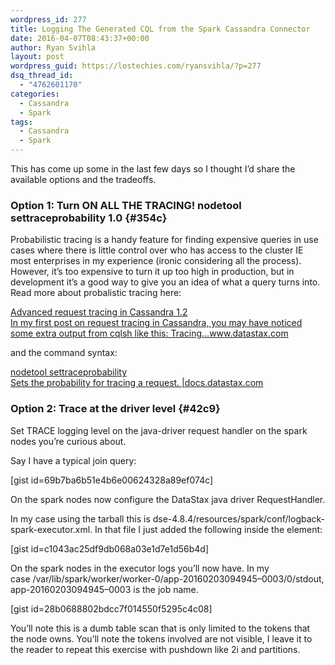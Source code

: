 ```yaml
---
wordpress_id: 277
title: Logging The Generated CQL from the Spark Cassandra Connector
date: 2016-04-07T08:43:37+00:00
author: Ryan Svihla
layout: post
wordpress_guid: https://lostechies.com/ryansvihla/?p=277
dsq_thread_id:
  - "4762601170"
categories:
  - Cassandra
  - Spark
tags:
  - Cassandra
  - Spark
---
```

<p id="b9fd">
  This has come up some in the last few days so I thought I’d share the available options and the tradeoffs.
</p>

### Option 1: Turn ON ALL THE TRACING! nodetool settraceprobability 1.0 {#354c}

<p id="8ada">
  Probabilistic tracing is a handy feature for finding expensive queries in use cases where there is little control over who has access to the cluster IE most enterprises in my experience (ironic considering all the process). However, it’s too expensive to turn it up too high in production, but in development it’s a good way to give you an idea of what a query turns into. Read more about probalistic tracing here:
</p>

<div id="76f7">
  <a title="http://www.datastax.com/dev/blog/advanced-request-tracing-in-cassandra-1-2" href="http://www.datastax.com/dev/blog/advanced-request-tracing-in-cassandra-1-2" rel="nofollow" data-href="http://www.datastax.com/dev/blog/advanced-request-tracing-in-cassandra-1-2">Advanced request tracing in Cassandra 1.2<br /> In my first post on request tracing in Cassandra, you may have noticed some extra output from cqlsh like this: Tracing…www.datastax.com</a>
</div>

<p id="0049">
  and the command syntax:
</p>

<div id="0f24">
  <a title="http://docs.datastax.com/en/cassandra/2.1/cassandra/tools/toolsSetTraceProbability.html" href="http://docs.datastax.com/en/cassandra/2.1/cassandra/tools/toolsSetTraceProbability.html" rel="nofollow" data-href="http://docs.datastax.com/en/cassandra/2.1/cassandra/tools/toolsSetTraceProbability.html">nodetool settraceprobability<br /> Sets the probability for tracing a request. |docs.datastax.com</a>
</div>

### Option 2: Trace at the driver level {#42c9}

<p id="3d7c">
  Set TRACE logging level on the java-driver request handler on the spark nodes you’re curious about.
</p>

<p id="82de">
  Say I have a typical join query:
</p>

[gist id=69b7ba6b51e4b6e00624328a89ef074c]

<p id="3ce6">
  On the spark nodes now configure the DataStax java driver RequestHandler.
</p>

<p id="9069">
  In my case using the tarball this is dse-4.8.4/resources/spark/conf/logback-spark-executor.xml. In that file I just added the following inside the <configuration> element:
</p>

[gist id=c1043ac25df9db068a03e1d7e1d56b4d]

<p id="884a">
  On the spark nodes in the executor logs you’ll now have. In my case /var/lib/spark/worker/worker-0/app-20160203094945–0003/0/stdout, app-20160203094945–0003 is the job name.
</p>

[gist id=28b0688802bdcc7f014550f5295c4c08]

<p id="48a0">
  You’ll note this is a dumb table scan that is only limited to the tokens that the node owns. You’ll note the tokens involved are not visible, I leave it to the reader to repeat this exercise with pushdown like 2i and partitions.
</p>